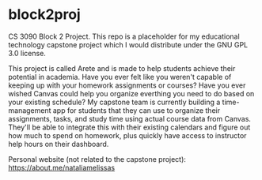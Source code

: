 # block2proj
CS 3090 Block 2 Project. This repo is a placeholder for my educational technology capstone project which I would distribute under the GNU GPL 3.0 license. 

This project is called Arete and is made to help students achieve their potential in academia. Have you ever felt like you weren't capable of keeping up with your homework assignments or courses? Have you ever wished Canvas could help you organize everthing you need to do based on your existing schedule? My capstone team is currently building a time-management app for students that they can use to organize their assignments, tasks, and study time using actual course data from Canvas. They'll be able to integrate this with their existing calendars and figure out how much to spend on homework, plus quickly have access to instructor help hours on their dashboard. 

Personal website (not related to the capstone project): https://about.me/nataliamelissas
